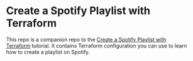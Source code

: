 # Create a Spotify Playlist with Terraform

This repo is a companion repo to the [Create a Spotify Playlist with Terraform](https://developer.hashicorp.com/terraform/tutorials/community-providers/spotify-playlist) tutorial.
It contains Terraform configuration you can use to learn how to create a playlist on Spotify.
